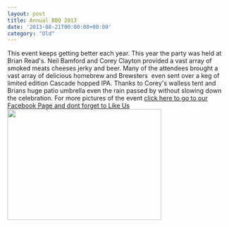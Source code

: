```yaml
---
layout: post
title: Annual BBQ 2013
date: '2013-08-21T00:00:00+00:00'
category: "Old"
---
```

This event keeps getting better each year. This year the party was held at Brian Read's. Neil Bamford and Corey Clayton provided a vast array of smoked meats cheeses jerky and beer. Many of the attendees brought a vast array of delicious homebrew and Brewsters&nbsp; even sent over a keg of limited edition Cascade hopped IPA. Thanks to Corey's walless tent and Brians huge patio umbrella even the rain passed by without slowing down the celebration. For more pictures of the event <a href="http://www.yeastwranglers.ca/LinkClick.aspx?link=https%3a%2f%2fwww.facebook.com%2fpages%2fCowtown-Yeast-WRanglers%2f100822796771293%3fref%3dhl&amp;tabid=171&amp;portalid=9&amp;mid=649" target="_blank" title="Yeast Wranglers Facebook">click here to go to our Facebook Page and dont forget to Like Us </a><img alt="" width="349" height="252" src="/CYW/Beer%20(2)%20(800x577).jpg" />
